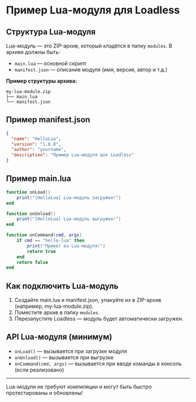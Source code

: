 # Пример Lua-модуля для Loadless

## Структура Lua-модуля
Lua-модуль — это ZIP-архив, который кладётся в папку `modules`. В архиве должны быть:
- `main.lua` — основной скрипт
- `manifest.json` — описание модуля (имя, версия, автор и т.д.)

**Пример структуры архива:**
```
my-lua-module.zip
├── main.lua
└── manifest.json
```

## Пример manifest.json
```json
{
  "name": "HelloLua",
  "version": "1.0.0",
  "author": "yourname",
  "description": "Пример Lua-модуля для Loadless"
}
```

## Пример main.lua
```lua
function onLoad()
    print("[HelloLua] Lua-модуль загружен!")
end

function onUnload()
    print("[HelloLua] Lua-модуль выгружен!")
end

function onCommand(cmd, args)
    if cmd == "hello-lua" then
        print("Привет из Lua-модуля!")
        return true
    end
    return false
end
```

## Как подключить Lua-модуль
1. Создайте main.lua и manifest.json, упакуйте их в ZIP-архив (например, my-lua-module.zip).
2. Поместите архив в папку `modules`.
3. Перезапустите Loadless — модуль будет автоматически загружен.

## API Lua-модуля (минимум)
- `onLoad()` — вызывается при загрузке модуля
- `onUnload()` — вызывается при выгрузке
- `onCommand(cmd, args)` — вызывается при вводе команды в консоль (если реализовано)

---

Lua-модули не требуют компиляции и могут быть быстро протестированы и обновлены!
